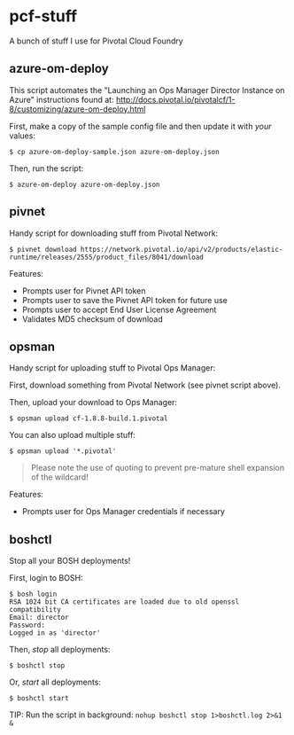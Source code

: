 # pcf-stuff

A bunch of stuff I use for Pivotal Cloud Foundry

## azure-om-deploy

This script automates the "Launching an Ops Manager Director Instance on Azure"
instructions found at: http://docs.pivotal.io/pivotalcf/1-8/customizing/azure-om-deploy.html

First, make a copy of the sample config file and then update it with _your_ values:
```
$ cp azure-om-deploy-sample.json azure-om-deploy.json
```

Then, run the script:
```
$ azure-om-deploy azure-om-deploy.json
```

## pivnet

Handy script for downloading stuff from Pivotal Network:
```
$ pivnet download https://network.pivotal.io/api/v2/products/elastic-runtime/releases/2555/product_files/8041/download
```

Features:
- Prompts user for Pivnet API token
- Prompts user to save the Pivnet API token for future use
- Prompts user to accept End User License Agreement
- Validates MD5 checksum of download

## opsman

Handy script for uploading stuff to Pivotal Ops Manager:

First, download something from Pivotal Network (see pivnet script above).

Then, upload your download to Ops Manager:
```
$ opsman upload cf-1.8.8-build.1.pivotal
```

You can also upload multiple stuff:
```
$ opsman upload '*.pivotal'
```

> Please note the use of quoting to prevent pre-mature shell expansion of the wildcard!

Features:
- Prompts user for Ops Manager credentials if necessary

## boshctl

Stop all your BOSH deployments!

First, login to BOSH:
```
$ bosh login
RSA 1024 bit CA certificates are loaded due to old openssl compatibility
Email: director
Password:
Logged in as 'director'
```

Then, _stop_ all deployments:
```
$ boshctl stop
```

Or, _start_ all deployments:
```
$ boshctl start
```

TIP: Run the script in background: ```nohup boshctl stop 1>boshctl.log 2>&1 &```
